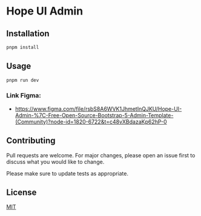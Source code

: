 # Hope UI Admin

## Installation

```bash
pnpm install
```

## Usage

```bash
pnpm run dev
```

### Link Figma:

- https://www.figma.com/file/rsbS8A6WVK1JhmetInQJKU/Hope-UI-Admin-%7C-Free-Open-Source-Bootstrap-5-Admin-Template-(Community)?node-id=1820-6722&t=c48vXBdazaKp62hP-0

## Contributing

Pull requests are welcome. For major changes, please open an issue first
to discuss what you would like to change.

Please make sure to update tests as appropriate.

## License


[MIT](https://choosealicense.com/licenses/mit/)
